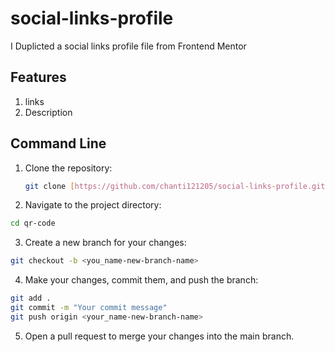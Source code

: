 # social-links-profile

I Duplicted a social links profile file from Frontend Mentor

## Features
1. links
2. Description

## Command Line
1. Clone the repository:
   ```bash
   git clone [https://github.com/chanti121205/social-links-profile.git]
   
2. Navigate to the project directory:

```bash
cd qr-code
```
3. Create a new branch for your changes:
```bash
git checkout -b <you_name-new-branch-name>
```

4. Make your changes, commit them, and push the branch:

```bash
git add .
git commit -m "Your commit message"
git push origin <your_name-new-branch-name>
```
5. Open a pull request to merge your changes into the main branch.

